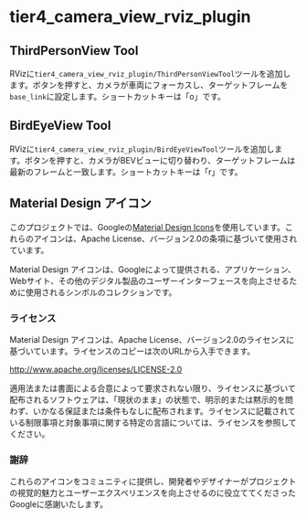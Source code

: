 # tier4_camera_view_rviz_plugin

## ThirdPersonView Tool

RVizに`tier4_camera_view_rviz_plugin/ThirdPersonViewTool`ツールを追加します。ボタンを押すと、カメラが車両にフォーカスし、ターゲットフレームを`base_link`に設定します。ショートカットキーは「o」です。

## BirdEyeView Tool

RVizに`tier4_camera_view_rviz_plugin/BirdEyeViewTool`ツールを追加します。ボタンを押すと、カメラがBEVビューに切り替わり、ターゲットフレームは最新のフレームと一致します。ショートカットキーは「r」です。

## Material Design アイコン

このプロジェクトでは、Googleの[Material Design Icons](https://developers.google.com/fonts/docs/material_symbols)を使用しています。これらのアイコンは、Apache License、バージョン2.0の条項に基づいて使用されています。

Material Design アイコンは、Googleによって提供される、アプリケーション、Webサイト、その他のデジタル製品のユーザーインターフェースを向上させるために使用されるシンボルのコレクションです。

### ライセンス

Material Design アイコンは、Apache License、バージョン2.0のライセンスに基づいています。ライセンスのコピーは次のURLから入手できます。

<http://www.apache.org/licenses/LICENSE-2.0>

適用法または書面による合意によって要求されない限り、ライセンスに基づいて配布されるソフトウェアは、「現状のまま」の状態で、明示的または黙示的を問わず、いかなる保証または条件もなしに配布されます。ライセンスに記載されている制限事項と対象事項に関する特定の言語については、ライセンスを参照してください。

### 謝辞

これらのアイコンをコミュニティに提供し、開発者やデザイナーがプロジェクトの視覚的魅力とユーザーエクスペリエンスを向上させるのに役立ててくださったGoogleに感謝いたします。

